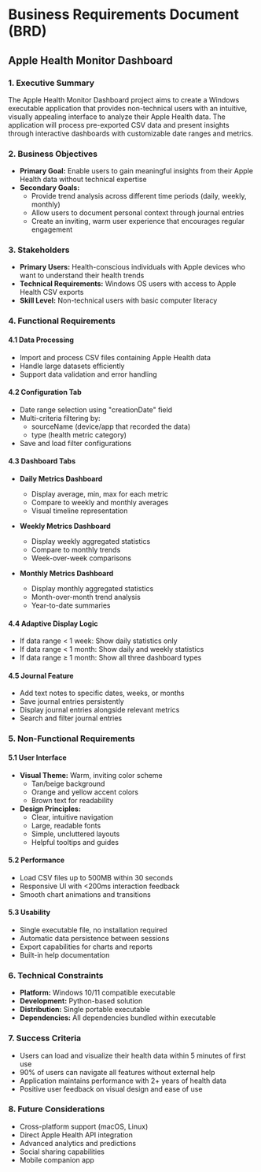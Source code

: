 # Business Requirements Document (BRD)
## Apple Health Monitor Dashboard

### 1. Executive Summary
The Apple Health Monitor Dashboard project aims to create a Windows executable application that provides non-technical users with an intuitive, visually appealing interface to analyze their Apple Health data. The application will process pre-exported CSV data and present insights through interactive dashboards with customizable date ranges and metrics.

### 2. Business Objectives
- **Primary Goal:** Enable users to gain meaningful insights from their Apple Health data without technical expertise
- **Secondary Goals:**
  - Provide trend analysis across different time periods (daily, weekly, monthly)
  - Allow users to document personal context through journal entries
  - Create an inviting, warm user experience that encourages regular engagement

### 3. Stakeholders
- **Primary Users:** Health-conscious individuals with Apple devices who want to understand their health trends
- **Technical Requirements:** Windows OS users with access to Apple Health CSV exports
- **Skill Level:** Non-technical users with basic computer literacy

### 4. Functional Requirements

#### 4.1 Data Processing
- Import and process CSV files containing Apple Health data
- Handle large datasets efficiently
- Support data validation and error handling

#### 4.2 Configuration Tab
- Date range selection using "creationDate" field
- Multi-criteria filtering by:
  - sourceName (device/app that recorded the data)
  - type (health metric category)
- Save and load filter configurations

#### 4.3 Dashboard Tabs
- **Daily Metrics Dashboard**
  - Display average, min, max for each metric
  - Compare to weekly and monthly averages
  - Visual timeline representation
  
- **Weekly Metrics Dashboard**  
  - Display weekly aggregated statistics
  - Compare to monthly trends
  - Week-over-week comparisons
  
- **Monthly Metrics Dashboard**
  - Display monthly aggregated statistics
  - Month-over-month trend analysis
  - Year-to-date summaries

#### 4.4 Adaptive Display Logic
- If data range < 1 week: Show daily statistics only
- If data range < 1 month: Show daily and weekly statistics
- If data range ≥ 1 month: Show all three dashboard types

#### 4.5 Journal Feature
- Add text notes to specific dates, weeks, or months
- Save journal entries persistently
- Display journal entries alongside relevant metrics
- Search and filter journal entries

### 5. Non-Functional Requirements

#### 5.1 User Interface
- **Visual Theme:** Warm, inviting color scheme
  - Tan/beige background
  - Orange and yellow accent colors
  - Brown text for readability
- **Design Principles:**
  - Clear, intuitive navigation
  - Large, readable fonts
  - Simple, uncluttered layouts
  - Helpful tooltips and guides

#### 5.2 Performance
- Load CSV files up to 500MB within 30 seconds
- Responsive UI with <200ms interaction feedback
- Smooth chart animations and transitions

#### 5.3 Usability
- Single executable file, no installation required
- Automatic data persistence between sessions
- Export capabilities for charts and reports
- Built-in help documentation

### 6. Technical Constraints
- **Platform:** Windows 10/11 compatible executable
- **Development:** Python-based solution
- **Distribution:** Single portable executable
- **Dependencies:** All dependencies bundled within executable

### 7. Success Criteria
- Users can load and visualize their health data within 5 minutes of first use
- 90% of users can navigate all features without external help
- Application maintains performance with 2+ years of health data
- Positive user feedback on visual design and ease of use

### 8. Future Considerations
- Cross-platform support (macOS, Linux)
- Direct Apple Health API integration
- Advanced analytics and predictions
- Social sharing capabilities
- Mobile companion app